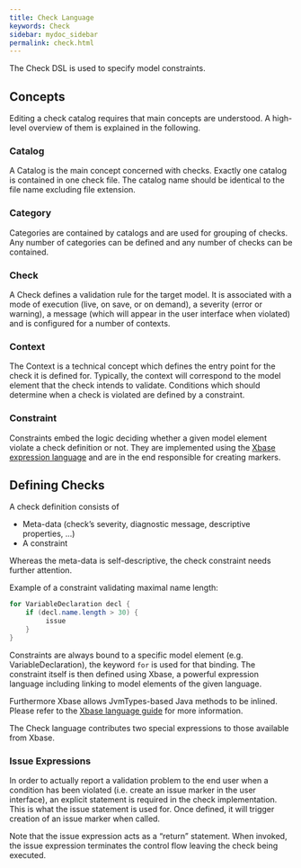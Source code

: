 ```yaml
---
title: Check Language
keywords: Check
sidebar: mydoc_sidebar
permalink: check.html
---
```


The Check DSL is used to specify model constraints.

## Concepts

Editing a check catalog requires that main concepts are understood. A high-level overview of them is explained in the following.

### Catalog

A Catalog is the main concept concerned with checks. Exactly one catalog is contained in
one check file. The catalog name should be identical to the file name excluding file extension.

### Category

Categories are contained by catalogs and are used for grouping of checks.
Any number of categories can be defined and any number of checks can be contained.

### Check

A Check defines a validation rule for the target model.
It is associated with a mode of execution (live, on save, or on demand),
a severity (error or warning), a message (which will appear in the user interface when violated)
and is configured for a number of contexts.

### Context

The Context is a technical concept which defines the entry point for the check it is defined for.
Typically, the context will correspond to the model element that the check intends to validate.
Conditions which should determine when a check is violated are defined by a constraint.

### Constraint

Constraints embed the logic deciding whether a given model element violate a check definition or not.
They are implemented using the [Xbase expression language](https://wiki.eclipse.org/Xbase) and are in the end responsible for creating markers.

## Defining Checks

A check definition consists of

- Meta-data (check’s severity, diagnostic message, descriptive properties, ...)
- A constraint

Whereas the meta-data is self-descriptive, the check constraint needs further attention.

Example of a constraint validating maximal name length:

``` java
for VariableDeclaration decl {
    if (decl.name.length > 30) {
         issue
    }
}
```

Constraints are always bound to a specific model element (e.g. VariableDeclaration), the keyword `for` is used for that binding.
The constraint itself is then defined using Xbase, a powerful expression language including linking to model
elements of the given language.

Furthermore Xbase allows JvmTypes-based Java methods to be inlined.
Please refer to the [Xbase language guide](https://wiki.eclipse.org/Xbase) for more information.

The Check language contributes two special expressions to those available from Xbase.

### Issue Expressions

In order to actually report a validation problem to the end user when a condition has been violated
(i.e. create an issue marker in the user interface), an explicit statement is required in the check implementation.
This is what the issue statement is used for. Once defined, it will trigger creation of an issue marker when called.

Note that the issue expression acts as a “return” statement. When invoked, the issue expression terminates the control flow
leaving the check being executed.
